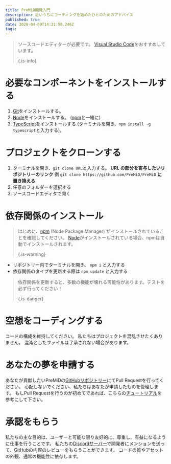 ```yaml
---
title: PreMiD開発入門
description: 近いうちにコーディングを始めたひとのためのアドバイス
published: true
date: 2020-04-09T14:21:58.246Z
tags:
---
```


> ソースコードエディターが必要です。 [Visual Studio Code](https://code.visualstudio.com/)をおすすめしています。 
> 
> {.is-info}

# 必要なコンポーネントをインストールする
1. [Git](https://git-scm.com/)をインストールする。
2. [Node](https://nodejs.org/en/)をインストールする。 ([npm](https://www.npmjs.com/)と一緒に)
3. [TypeScript](https://www.typescriptlang.org/index.html#download-links)をインストールする (ターミナルを開き、`npm install -g typescript`と入力する)。

# プロジェクトをクローンする
1. ターミナルを開き、`git clone URL`と入力する。 **URL の部分を寄与したいリポジトリーのリンク** 例 `git clone https://github.com/PreMiD/PreMiD` **に置き換える**
2. 任意のフォルダーを選択する
3. ソースコードエディタで開く

# 依存関係のインストール
> はじめに、[npm](https://www.npmjs.com/) (Node Package Manager) がインストールされていることを確認してください。  [Node](https://nodejs.org/en/)がインストールされている場合、npmは自動でインストールされます。 
> 
> {.is-warning}

- リポジトリー内でターミナルを開き、 `npm i` と入力する
- 依存関係のタイプを更新する際は `npm update` と入力する

> 依存関係を更新すると、多数の機能が壊れる可能性があります。テストを必ず行ってください！ 
> 
> {.is-danger}

# 空想をコーディングする
コードの構成を維持してください。 私たちはプロジェクトを混乱させたくありません。 混沌としたファイルは了承されない場合があります。

# あなたの夢を申請する
あなたが貢献したいPreMiDの[GitHubリポジトリー](https://github.com/PreMiD/)にてPull Requestを行ってください。 心配しないでください、私たちはあなたが申請したものを管理します。 もしPull Requestを行うのが初めてであれば、こちらの[チュートリアル](https://help.github.com/en/articles/creating-a-pull-request)を参考にして下さい。

# 承認をもらう
私たちの主な目的は、ユーザーと可能な限り友好的に、尊重し、有益になるように仕事を行うことです。 私たちの[Discordサーバー](https://discord.gg/WvfVZ8T)で開発者にメンションを送って、GitHubの内容のレビューをもらうことができます。 コードの質やアセットの外観、通常の機能性に依存します。
